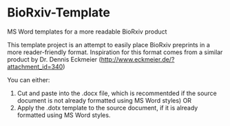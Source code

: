 # BioRxiv-Template
MS Word templates for a more readable BioRxiv product

This  template project is an attempt to easily place BioRxiv preprints in a more reader-friendly format.
Inspiration for this format comes from a similar product by Dr. Dennis Eckmeier (http://www.eckmeier.de/?attachment_id=340)

You can either:
1. Cut and paste into the .docx file, which is recommentded if the source document is not already formatted using MS Word styles)
OR
2. Apply the .dotx template to the source document, if it is already formatted using MS Word styles.
